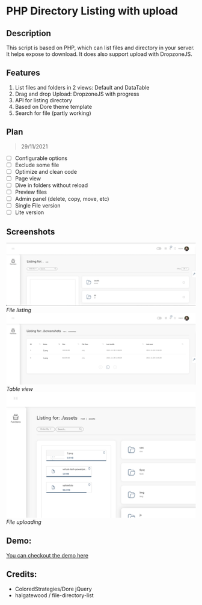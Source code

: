 # PHP Directory Listing with upload
## Description
This script is based on PHP, which can list files and directory in your server. It helps expose to download.
It does also support upload with DropzoneJS.
## Features
1. List files and folders in 2 views: Default and DataTable
2. Drag and drop Upload: DropzoneJS with progress
3. API for listing directory
4. Based on Dore theme template
5. Search for file (partly working)

## Plan
> 29/11/2021

- [ ] Configurable options
- [ ] Exclude some file
- [ ] Optimize and clean code
- [ ] Page view
- [ ] Dive in folders without reload
- [ ] Preview files
- [ ] Admin panel (delete, copy, move, etc)
- [ ] Single File version
- [ ] Lite version
 
## Screenshots
![File listing](screenshots/1.png)
*File listing*
![Table view](screenshots/3.png)
*Table view*
![File uploading](screenshots/2.png)
*File uploading*
## Demo:
[You can checkout the demo here](https://nl.vslim.io)
## Credits:
- ColoredStrategies/Dore jQuery
- halgatewood / file-directory-list